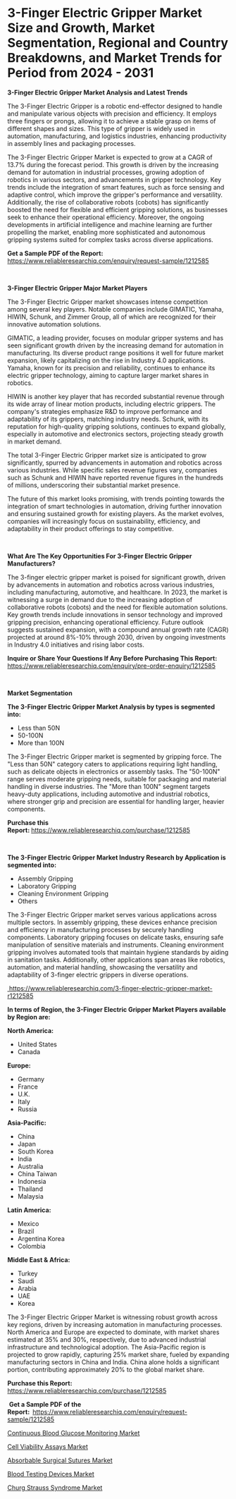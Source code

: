 <p><h1>3-Finger Electric Gripper Market Size and Growth, Market Segmentation, Regional and Country Breakdowns, and Market Trends for Period from 2024 -  2031</h1></p><p><strong>3-Finger Electric Gripper Market Analysis and Latest Trends</strong></p>
<p><p>The 3-Finger Electric Gripper is a robotic end-effector designed to handle and manipulate various objects with precision and efficiency. It employs three fingers or prongs, allowing it to achieve a stable grasp on items of different shapes and sizes. This type of gripper is widely used in automation, manufacturing, and logistics industries, enhancing productivity in assembly lines and packaging processes.</p><p>The 3-Finger Electric Gripper Market is expected to grow at a CAGR of 13.7% during the forecast period. This growth is driven by the increasing demand for automation in industrial processes, growing adoption of robotics in various sectors, and advancements in gripper technology. Key trends include the integration of smart features, such as force sensing and adaptive control, which improve the gripper's performance and versatility. Additionally, the rise of collaborative robots (cobots) has significantly boosted the need for flexible and efficient gripping solutions, as businesses seek to enhance their operational efficiency. Moreover, the ongoing developments in artificial intelligence and machine learning are further propelling the market, enabling more sophisticated and autonomous gripping systems suited for complex tasks across diverse applications.</p></p>
<p><strong>Get a Sample PDF of the Report:&nbsp;</strong> <a href="https://www.reliableresearchiq.com/enquiry/request-sample/1212585?utm_campaign=1876&utm_medium=2&utm_source=Github&utm_content=ia&utm_term=17122024&utm_id=3-finger-electric-gripper">https://www.reliableresearchiq.com/enquiry/request-sample/1212585</a></p>
<p>&nbsp;</p>
<p><strong>3-Finger Electric Gripper Major Market Players</strong></p>
<p><p>The 3-Finger Electric Gripper market showcases intense competition among several key players. Notable companies include GIMATIC, Yamaha, HIWIN, Schunk, and Zimmer Group, all of which are recognized for their innovative automation solutions. </p><p>GIMATIC, a leading provider, focuses on modular gripper systems and has seen significant growth driven by the increasing demand for automation in manufacturing. Its diverse product range positions it well for future market expansion, likely capitalizing on the rise in Industry 4.0 applications. Yamaha, known for its precision and reliability, continues to enhance its electric gripper technology, aiming to capture larger market shares in robotics.</p><p>HIWIN is another key player that has recorded substantial revenue through its wide array of linear motion products, including electric grippers. The company's strategies emphasize R&D to improve performance and adaptability of its grippers, matching industry needs. Schunk, with its reputation for high-quality gripping solutions, continues to expand globally, especially in automotive and electronics sectors, projecting steady growth in market demand.</p><p>The total 3-Finger Electric Gripper market size is anticipated to grow significantly, spurred by advancements in automation and robotics across various industries. While specific sales revenue figures vary, companies such as Schunk and HIWIN have reported revenue figures in the hundreds of millions, underscoring their substantial market presence. </p><p>The future of this market looks promising, with trends pointing towards the integration of smart technologies in automation, driving further innovation and ensuring sustained growth for existing players. As the market evolves, companies will increasingly focus on sustainability, efficiency, and adaptability in their product offerings to stay competitive.</p></p>
<p>&nbsp;</p>
<p><strong>What Are The Key Opportunities For 3-Finger Electric Gripper Manufacturers?</strong></p>
<p><p>The 3-finger electric gripper market is poised for significant growth, driven by advancements in automation and robotics across various industries, including manufacturing, automotive, and healthcare. In 2023, the market is witnessing a surge in demand due to the increasing adoption of collaborative robots (cobots) and the need for flexible automation solutions. Key growth trends include innovations in sensor technology and improved gripping precision, enhancing operational efficiency. Future outlook suggests sustained expansion, with a compound annual growth rate (CAGR) projected at around 8%-10% through 2030, driven by ongoing investments in Industry 4.0 initiatives and rising labor costs.</p></p>
<p><strong>Inquire or Share Your Questions If Any Before Purchasing This Report:</strong> <a href="https://www.reliableresearchiq.com/enquiry/pre-order-enquiry/1212585?utm_campaign=1876&utm_medium=2&utm_source=Github&utm_content=ia&utm_term=17122024&utm_id=3-finger-electric-gripper">https://www.reliableresearchiq.com/enquiry/pre-order-enquiry/1212585</a></p>
<p>&nbsp;</p>
<p><strong>Market Segmentation</strong></p>
<p><strong>The 3-Finger Electric Gripper Market Analysis by types is segmented into:</strong></p>
<p><ul><li>Less than 50N</li><li>50-100N</li><li>More than 100N</li></ul></p>
<p><p>The 3-Finger Electric Gripper market is segmented by gripping force. The "Less than 50N" category caters to applications requiring light handling, such as delicate objects in electronics or assembly tasks. The "50-100N" range serves moderate gripping needs, suitable for packaging and material handling in diverse industries. The "More than 100N" segment targets heavy-duty applications, including automotive and industrial robotics, where stronger grip and precision are essential for handling larger, heavier components.</p></p>
<p><strong>Purchase this Report:&nbsp;</strong><a href="https://www.reliableresearchiq.com/purchase/1212585?utm_campaign=1876&utm_medium=2&utm_source=Github&utm_content=ia&utm_term=17122024&utm_id=3-finger-electric-gripper">https://www.reliableresearchiq.com/purchase/1212585</a></p>
<p>&nbsp;</p>
<p><strong>The 3-Finger Electric Gripper Market Industry Research by Application is segmented into:</strong></p>
<p><ul><li>Assembly Gripping</li><li>Laboratory Gripping</li><li>Cleaning Environment Gripping</li><li>Others</li></ul></p>
<p><p>The 3-Finger Electric Gripper market serves various applications across multiple sectors. In assembly gripping, these devices enhance precision and efficiency in manufacturing processes by securely handling components. Laboratory gripping focuses on delicate tasks, ensuring safe manipulation of sensitive materials and instruments. Cleaning environment gripping involves automated tools that maintain hygiene standards by aiding in sanitation tasks. Additionally, other applications span areas like robotics, automation, and material handling, showcasing the versatility and adaptability of 3-finger electric grippers in diverse operations.</p></p>
<p><a href="https://www.reliableresearchiq.com/3-finger-electric-gripper-market-r1212585?utm_campaign=1876&utm_medium=2&utm_source=Github&utm_content=ia&utm_term=17122024&utm_id=3-finger-electric-gripper">&nbsp;https://www.reliableresearchiq.com/3-finger-electric-gripper-market-r1212585</a></p>
<p><strong>In terms of Region, the 3-Finger Electric Gripper Market Players available by Region are:</strong></p>
<p>
    <p> <strong> North America: </strong>
        <ul>
            <li>United States</li>
            <li>Canada</li>
        </ul>
        </p> 
    <p> <strong> Europe: </strong>
        <ul>
            <li>Germany</li>
            <li>France</li>
            <li>U.K.</li>
            <li>Italy</li>
            <li>Russia</li>
        </ul>
        </p> 
    <p> <strong> Asia-Pacific: </strong>
        <ul>
            <li>China</li>
            <li>Japan</li>
            <li>South Korea</li>
            <li>India</li>
            <li>Australia</li>
            <li>China Taiwan</li>
            <li>Indonesia</li>
            <li>Thailand</li>
            <li>Malaysia</li>
        </ul>
        </p> 
    <p> <strong> Latin America: </strong>
        <ul>
            <li>Mexico</li>
            <li>Brazil</li>
            <li>Argentina Korea</li>
            <li>Colombia</li>
        </ul>
        </p> 
    <p> <strong> Middle East & Africa: </strong>
        <ul>
            <li>Turkey</li>
            <li>Saudi</li>
            <li>Arabia</li>
            <li>UAE</li>
            <li>Korea</li>
        </ul>
    </p>
    </p>
<p><p>The 3-Finger Electric Gripper Market is witnessing robust growth across key regions, driven by increasing automation in manufacturing processes. North America and Europe are expected to dominate, with market shares estimated at 35% and 30%, respectively, due to advanced industrial infrastructure and technological adoption. The Asia-Pacific region is projected to grow rapidly, capturing 25% market share, fueled by expanding manufacturing sectors in China and India. China alone holds a significant portion, contributing approximately 20% to the global market share.</p></p>
<p><strong>Purchase this Report: </strong><a href="https://www.reliableresearchiq.com/purchase/1212585?utm_campaign=1876&utm_medium=2&utm_source=Github&utm_content=ia&utm_term=17122024&utm_id=3-finger-electric-gripper">https://www.reliableresearchiq.com/purchase/1212585</a></p>
<p>&nbsp;<strong>Get a Sample PDF of the Report:&nbsp;&nbsp;</strong><a href="https://www.reliableresearchiq.com/enquiry/request-sample/1212585?utm_campaign=1876&utm_medium=2&utm_source=Github&utm_content=ia&utm_term=17122024&utm_id=3-finger-electric-gripper">https://www.reliableresearchiq.com/enquiry/request-sample/1212585</a></p>
<p><strong></strong></p>
<p><p><a href="https://www.linkedin.com/pulse/forecasting-continuous-blood-glucose-monitoring-market-industry-dgarf?utm_campaign=1876&utm_medium=2&utm_source=Github&utm_content=ia&utm_term=17122024&utm_id=3-finger-electric-gripper">Continuous Blood Glucose Monitoring Market</a></p><p><a href="https://www.linkedin.com/pulse/cell-viability-assays-value-chain-analysis-from-raw-materials-x86pf?utm_campaign=1876&utm_medium=2&utm_source=Github&utm_content=ia&utm_term=17122024&utm_id=3-finger-electric-gripper">Cell Viability Assays Market</a></p><p><a href="https://www.linkedin.com/pulse/how-absorbable-surgical-sutures-market-expectd-grow-101-xtrwf?utm_campaign=1876&utm_medium=2&utm_source=Github&utm_content=ia&utm_term=17122024&utm_id=3-finger-electric-gripper">Absorbable Surgical Sutures Market</a></p><p><a href="https://www.linkedin.com/pulse/blood-testing-devices-market-expected-see-rapid-expansion-kfjgf?utm_campaign=1876&utm_medium=2&utm_source=Github&utm_content=ia&utm_term=17122024&utm_id=3-finger-electric-gripper">Blood Testing Devices Market</a></p><p><a href="https://www.linkedin.com/pulse/cumulative-effect-latest-trendss-disrupted-churg-strauss-hb7cf?utm_campaign=1876&utm_medium=2&utm_source=Github&utm_content=ia&utm_term=17122024&utm_id=3-finger-electric-gripper">Churg Strauss Syndrome Market</a></p></p>